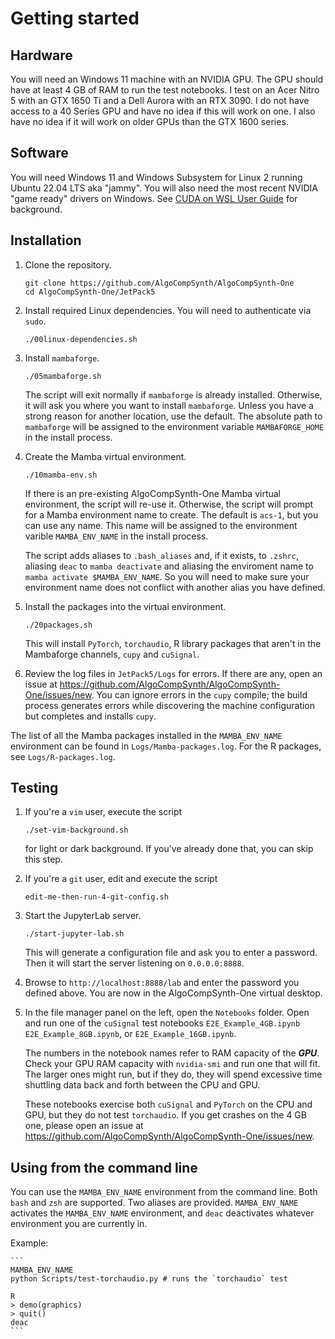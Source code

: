 # Getting started

## Hardware
You will need an Windows 11 machine with an NVIDIA GPU. The GPU should
have at least 4 GB of RAM to run the test notebooks. I test on an
Acer Nitro 5 with an GTX 1650 Ti and a Dell Aurora with an RTX 3090.
I do not have access to a 40 Series GPU and have no idea if this
will work on one. I also have no idea if it will work on older GPUs
than the GTX 1600 series.

## Software
You will need Windows 11 and Windows Subsystem for Linux 2 running
Ubuntu 22.04 LTS aka "jammy". You will also need the most recent
NVIDIA "game ready" drivers on Windows. See [CUDA on WSL User
Guide](https://docs.nvidia.com/cuda/wsl-user-guide/index.html) for
background.

## Installation

1. Clone the repository.

    ```
    git clone https://github.com/AlgoCompSynth/AlgoCompSynth-One
    cd AlgoCompSynth-One/JetPack5
    ```

2. Install required Linux dependencies. You will need to authenticate
via `sudo`.

    ```
    ./00linux-dependencies.sh
    ```

3. Install `mambaforge`.


    ```
    ./05mambaforge.sh
    ```

    The script will exit normally if `mambaforge` is already installed.
    Otherwise, it will ask you where you want to install `mambaforge`.
    Unless you have a strong reason for another location, use the default.
    The absolute path to `mambaforge` will be assigned to the
    environment variable `MAMBAFORGE_HOME` in the install process.

4. Create the Mamba virtual environment.

    ```
    ./10mamba-env.sh
    ```

    If there is an pre-existing AlgoCompSynth-One Mamba virtual
    environment, the script will re-use it. Otherwise, the script will
    prompt for a Mamba environment name to create. The default is
    `acs-1`, but you can use any name. This name will be assigned
    to the environment varible `MAMBA_ENV_NAME` in the install process.

    The script adds aliases to `.bash_aliases` and, if it exists,
    to `.zshrc`, aliasing `deac` to `mamba deactivate` and aliasing the
    enviroment name to `mamba activate $MAMBA_ENV_NAME`. So you
    will need to make sure your environment name does not conflict
    with another alias you have defined.

5. Install the packages into the virtual environment.

    ```
    ./20packages.sh
    ```

    This will install `PyTorch`, `torchaudio`, R library packages that
    aren't in the Mambaforge channels, `cupy` and `cuSignal`.

6. Review the log files in `JetPack5/Logs` for errors. If there
are any, open an issue at
<https://github.com/AlgoCompSynth/AlgoCompSynth-One/issues/new>.
You can ignore errors in the `cupy` compile; the build process
generates errors while discovering the machine configuration
but completes and installs `cupy`.

The list of all the Mamba packages installed in the `MAMBA_ENV_NAME`
environment can be found in `Logs/Mamba-packages.log`. For the
R packages, see `Logs/R-packages.log`.

## Testing

1. If you're a `vim` user, execute the script

    ```
    ./set-vim-background.sh
    ```

    for light or dark background. If you've already done that, you
    can skip this step.

2. If you're a `git` user, edit and execute the script

    ```
    edit-me-then-run-4-git-config.sh
    ```

3. Start the JupyterLab server.

    ```
    ./start-jupyter-lab.sh
    ```

    This will generate a configuration file and ask you to enter a
    password. Then it will start the server listening on `0.0.0.0:8888`.

4. Browse to `http://localhost:8888/lab` and enter the password you
defined above. You are now in the AlgoCompSynth-One virtual desktop.

5. In the file manager panel on the left, open the `Notebooks` folder.
Open and run one of the `cuSignal` test notebooks `E2E_Example_4GB.ipynb`
`E2E_Example_8GB.ipynb`, or `E2E_Example_16GB.ipynb`.

    The numbers in the notebook names refer to RAM capacity of the
    ***GPU***.  Check your GPU RAM capacity with `nvidia-smi` and
    run one that will fit. The larger ones might run, but if they
    do, they will spend excessive time shuttling data back and
    forth between the CPU and GPU.

    These notebooks exercise both `cuSignal` and `PyTorch` on the CPU and
    GPU, but they do not test `torchaudio`. If you get crashes on the
    4 GB one, please open an issue at
    <https://github.com/AlgoCompSynth/AlgoCompSynth-One/issues/new>.

## Using from the command line
You can use the `MAMBA_ENV_NAME` environment from the command line. Both
`bash` and `zsh` are supported. Two aliases are provided.
`MAMBA_ENV_NAME` activates the `MAMBA_ENV_NAME` environment, and `deac`
deactivates whatever environment you are currently in.

Example:

    ```
    MAMBA_ENV_NAME
    python Scripts/test-torchaudio.py # runs the `torchaudio` test

    R
    > demo(graphics)
    > quit()
    deac
    ```
